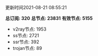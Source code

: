 更新时间2021-08-21 08:55:21

**总订阅: 320**
**总节点: 23831**
**有效节点: 5155**
- v2ray节点: 1953
- ss节点: 2721
- ssr节点: 392
- trojan节点: 89
